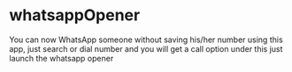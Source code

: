 # whatsappOpener

You can now WhatsApp someone without saving his/her number using this app, just search or dial number and you will get a call option under this  just launch the whatsapp opener
